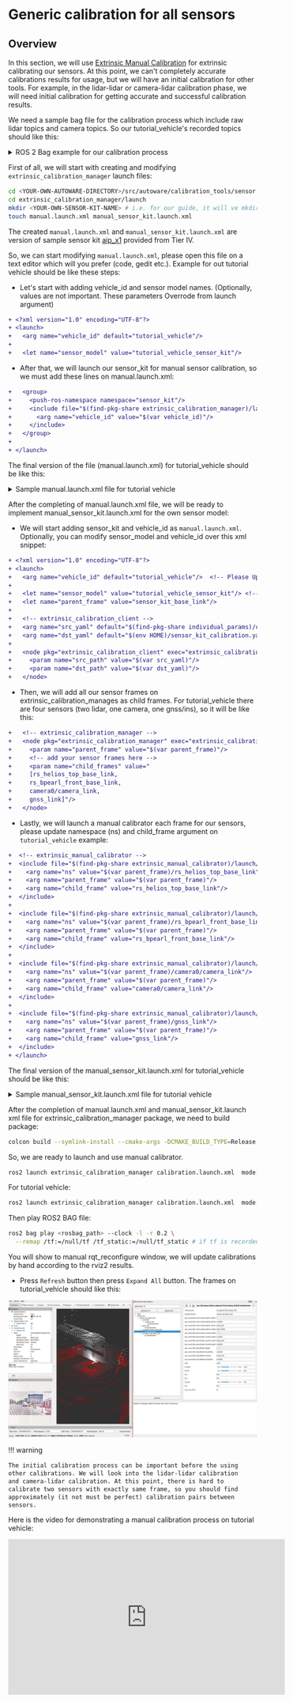 # Generic calibration for all sensors

## Overview

In this section, we will use [Extrinsic Manual Calibration](https://github.com/tier4/CalibrationTools/blob/tier4/universe/sensor/docs/how_to_extrinsic_manual.md)
for extrinsic calibrating our sensors.
At this point, we can't completely accurate calibrations results for usage,
but we will have an initial calibration for other tools.
For example, in the lidar-lidar or camera-lidar calibration phase,
we will need initial calibration for getting accurate and successful calibration results.

We need a sample bag file for the calibration process
which include raw lidar topics and camera topics.
So our tutorial_vehicle's recorded topics should like this:

<details><summary>ROS 2 Bag example for our calibration process</summary>
<p>

```sh

Files:             rosbag2_2023_09_06-13_43_54_0.db3
Bag size:          18.3 GiB
Storage id:        sqlite3
Duration:          169.12s
Start:             Sep  6 2023 13:43:54.902 (1693997034.902)
End:               Sep  6 2023 13:46:43.914 (1693997203.914)
Messages:          8504
Topic information: Topic: /sensing/lidar/top/pointcloud_raw | Type: sensor_msgs/msg/PointCloud2 | Count: 1691 | Serialization Format: cdr
                   Topic: /sensing/lidar/front/pointcloud_raw | Type: sensor_msgs/msg/PointCloud2 | Count: 1691 | Serialization Format: cdr
                   Topic: /sensing/camera/camera0/image_rect | Type: sensor_msgs/msg/Image | Count: 2561 | Serialization Format: cdr
                   Topic: /sensing/camera/camera0/camera_info | Type: sensor_msgs/msg/CameraInfo | Count: 2561 | Serialization Format: cdr
```

</p>
</details>


First of all, we will start with creating and modifying `extrinsic_calibration_manager` launch files:

```bash
cd <YOUR-OWN-AUTOWARE-DIRECTORY>/src/autoware/calibration_tools/sensor
cd extrinsic_calibration_manager/launch
mkdir <YOUR-OWN-SENSOR-KIT-NAME> # i.e. for our guide, it will ve mkdir tutorial_vehicle_sensor_kit
touch manual.launch.xml manual_sensor_kit.launch.xml
```
The created `manual.launch.xml` and `manual_sensor_kit.launch.xml` are version of sample sensor kit
[aip_x1](https://github.com/tier4/CalibrationTools/tree/tier4/universe/sensor/extrinsic_calibration_manager/launch/aip_x1) provided from Tier IV.

So, we can start modifying `manual.launch.xml`,
please open this file on a text editor which will you prefer (code, gedit etc.).
Example for out tutorial vehicle should be like these steps:

- Let's start with adding vehicle_id and sensor model names. (Optionally, values are not important. These parameters Overrode from launch argument)
```diff
+ <?xml version="1.0" encoding="UTF-8"?>
+ <launch>
+   <arg name="vehicle_id" default="tutorial_vehicle"/> 
+ 
+   <let name="sensor_model" value="tutorial_vehicle_sensor_kit"/>
```

- After that, we will launch our sensor_kit for manual sensor calibration,
so we must add these lines on manual.launch.xml: 
```diff
+   <group>
+     <push-ros-namespace namespace="sensor_kit"/>
+     <include file="$(find-pkg-share extrinsic_calibration_manager)/launch/$(var sensor_model)/manual_sensor_kit.launch.xml">
+       <arg name="vehicle_id" value="$(var vehicle_id)"/>
+     </include>
+   </group>
+ 
+ </launch>
```

The final version of the file (manual.launch.xml) for tutorial_vehicle should be like this:
<details><summary>Sample manual.launch.xml file for tutorial vehicle</summary>
<p>

```xml
<?xml version="1.0" encoding="UTF-8"?>
<launch>
    <arg name="vehicle_id" default="tutorial_vehicle"/>

    <let name="sensor_model" value="tutorial_vehicle_sensor_kit"/>

    <group>
        <push-ros-namespace namespace="sensor_kit"/>
        <include file="$(find-pkg-share extrinsic_calibration_manager)/launch/$(var sensor_model)/manual_sensor_kit.launch.xml">
            <arg name="vehicle_id" value="$(var vehicle_id)"/>
        </include>
    </group>

</launch>

```
</p>
</details>

After the completing of manual.launch.xml file,
we will be ready to implement manual_sensor_kit.launch.xml for the own sensor model:

- We will start adding sensor_kit and vehicle_id as `manual.launch.xml`.
Optionally, you can modify sensor_model and vehicle_id over this xml snippet:
```diff
+ <?xml version="1.0" encoding="UTF-8"?>
+ <launch>
+   <arg name="vehicle_id" default="tutorial_vehicle"/>  <!-- Please Update with your own vehicle_id -->
+ 
+   <let name="sensor_model" value="tutorial_vehicle_sensor_kit"/> <!-- Please Update with your own sensor_kit -->
+   <let name="parent_frame" value="sensor_kit_base_link"/>
+ 
+   <!-- extrinsic_calibration_client -->
+   <arg name="src_yaml" default="$(find-pkg-share individual_params)/config/$(var vehicle_id)/$(var sensor_model)/sensor_kit_calibration.yaml"/>
+   <arg name="dst_yaml" default="$(env HOME)/sensor_kit_calibration.yaml"/> 
+ 
+   <node pkg="extrinsic_calibration_client" exec="extrinsic_calibration_client" name="extrinsic_calibration_client" output="screen">
+     <param name="src_path" value="$(var src_yaml)"/>
+     <param name="dst_path" value="$(var dst_yaml)"/>
+   </node>
```

- Then, we will add all our sensor frames on extrinsic_calibration_manages as child frames.
For tutorial_vehicle there are four sensors (two lidar, one camera, one gnss/ins), so it will be like this:
```diff
+   <!-- extrinsic_calibration_manager -->
+   <node pkg="extrinsic_calibration_manager" exec="extrinsic_calibration_manager" name="extrinsic_calibration_manager" output="screen">
+     <param name="parent_frame" value="$(var parent_frame)"/>
+     <!-- add your sensor frames here -->
+     <param name="child_frames" value=" 
+     [rs_helios_top_base_link,
+     rs_bpearl_front_base_link,
+     camera0/camera_link,
+     gnss_link]"/>
+   </node>
```

- Lastly, we will launch a manual calibrator each frame for our sensors,
please update namespace (ns) and child_frame argument on `tutorial_vehicle` example:
```diff
+  <!-- extrinsic_manual_calibrator -->
+  <include file="$(find-pkg-share extrinsic_manual_calibrator)/launch/calibrator.launch.xml">
+    <arg name="ns" value="$(var parent_frame)/rs_helios_top_base_link"/>
+    <arg name="parent_frame" value="$(var parent_frame)"/>
+    <arg name="child_frame" value="rs_helios_top_base_link"/>
+  </include>
+
+  <include file="$(find-pkg-share extrinsic_manual_calibrator)/launch/calibrator.launch.xml">
+    <arg name="ns" value="$(var parent_frame)/rs_bpearl_front_base_link"/>
+    <arg name="parent_frame" value="$(var parent_frame)"/>
+    <arg name="child_frame" value="rs_bpearl_front_base_link"/>
+  </include>
+
+  <include file="$(find-pkg-share extrinsic_manual_calibrator)/launch/calibrator.launch.xml">
+    <arg name="ns" value="$(var parent_frame)/camera0/camera_link"/>
+    <arg name="parent_frame" value="$(var parent_frame)"/>
+    <arg name="child_frame" value="camera0/camera_link"/>
+  </include>
+
+  <include file="$(find-pkg-share extrinsic_manual_calibrator)/launch/calibrator.launch.xml">
+    <arg name="ns" value="$(var parent_frame)/gnss_link"/>
+    <arg name="parent_frame" value="$(var parent_frame)"/>
+    <arg name="child_frame" value="gnss_link"/>
+  </include>
+ </launch>
```

The final version of the manual_sensor_kit.launch.xml for tutorial_vehicle should be like this:
<details><summary>Sample manual_sensor_kit.launch.xml file for tutorial vehicle</summary>
<p>

```xml
<?xml version="1.0" encoding="UTF-8"?>
<launch>
    <arg name="vehicle_id" default="tutorial_vehicle"/> <!-- Please Update with your own vehicle_id -->

    <let name="sensor_model" value="tutorial_vehicle_sensor_kit"/> <!-- Please Update with your own sensor model -->
    <let name="parent_frame" value="sensor_kit_base_link"/>

    <!-- extrinsic_calibration_client -->
    <arg name="src_yaml" default="$(find-pkg-share individual_params)/config/$(var vehicle_id)/$(var sensor_model)/sensor_kit_calibration.yaml"/>
    <arg name="dst_yaml" default="$(env HOME)/sensor_kit_calibration.yaml"/>

    <node pkg="extrinsic_calibration_client" exec="extrinsic_calibration_client" name="extrinsic_calibration_client" output="screen">
        <param name="src_path" value="$(var src_yaml)"/>
        <param name="dst_path" value="$(var dst_yaml)"/>
    </node>

    <!-- extrinsic_calibration_manager -->
    <node pkg="extrinsic_calibration_manager" exec="extrinsic_calibration_manager" name="extrinsic_calibration_manager" output="screen">
        <param name="parent_frame" value="$(var parent_frame)"/>
        <!-- Please Update with your own sensor frames -->
        <param name="child_frames" value="
    [rs_helios_top_base_link,
    rs_bpearl_front_base_link,
    camera0/camera_link,
    gnss_link]"/>
    </node>

    <!-- extrinsic_manual_calibrator -->
    <!-- Please create launch for all sensor which you used. -->
    <include file="$(find-pkg-share extrinsic_manual_calibrator)/launch/calibrator.launch.xml">
        <arg name="ns" value="$(var parent_frame)/rs_helios_top_base_link"/>
        <arg name="parent_frame" value="$(var parent_frame)"/>
        <arg name="child_frame" value="rs_helios_top_base_link"/>
    </include>

    <include file="$(find-pkg-share extrinsic_manual_calibrator)/launch/calibrator.launch.xml">
        <arg name="ns" value="$(var parent_frame)/rs_bpearl_front_base_link"/>
        <arg name="parent_frame" value="$(var parent_frame)"/>
        <arg name="child_frame" value="rs_bpearl_front_base_link"/>
    </include>

    <include file="$(find-pkg-share extrinsic_manual_calibrator)/launch/calibrator.launch.xml">
        <arg name="ns" value="$(var parent_frame)/camera0/camera_link"/>
        <arg name="parent_frame" value="$(var parent_frame)"/>
        <arg name="child_frame" value="camera0/camera_link"/>
    </include>

    <include file="$(find-pkg-share extrinsic_manual_calibrator)/launch/calibrator.launch.xml">
        <arg name="ns" value="$(var parent_frame)/gnss_link"/>
        <arg name="parent_frame" value="$(var parent_frame)"/>
        <arg name="child_frame" value="gnss_link"/>
    </include>
</launch>


```
</p>
</details>

After the completion of manual.launch.xml and manual_sensor_kit.launch xml file for extrinsic_calibration_manager package,
we need to build package:

```bash
colcon build --symlink-install --cmake-args -DCMAKE_BUILD_TYPE=Release --packages-select extrinsic_calibration_manager
```

So, we are ready to launch and use manual calibrator. 

```bash
ros2 launch extrinsic_calibration_manager calibration.launch.xml  mode:=manual sensor_model:=<OWN-SENSOR-KIT> vehicle_model:=<OWN-VEHICLE-MODEL> vehicle_id:=<VEHICLE-ID>
```

For tutorial vehicle: 
```bash
ros2 launch extrinsic_calibration_manager calibration.launch.xml  mode:=manual sensor_model:=tutorial_vehicle_sensor_kit vehicle_model:=tutorial_vehicle vehicle_id:=tutorial_vehicle
```

Then play ROS2 BAG file:
```bash
ros2 bag play <rosbag_path> --clock -l -r 0.2 \
  --remap /tf:=/null/tf /tf_static:=/null/tf_static # if tf is recorded
```

You will show to manual  rqt_reconfigure window,
we will update calibrations by hand according to the rviz2 results.

- Press `Refresh` button then press `Expand All` button. The frames on tutorial_vehicle should like this:

![forking-autoware_repository.png](images%2Fmanual-calibration.png)

!!! warning

    The initial calibration process can be important before the using other calibrations. We will look into the lidar-lidar calibration
    and camera-lidar calibration. At this point, there is hard to calibrate two sensors with exactly same frame, so you should find 
    approximately (it not must be perfect) calibration pairs between sensors.

Here is the video for demonstrating a manual calibration process on tutorial vehicle:

<iframe width="560" height="315" src="https://www.youtube.com/embed/R_JbRpuGPW4?si=yErFos25sTA2W87A" title="YouTube video player" frameborder="0" allow="accelerometer; autoplay; clipboard-write; encrypted-media; gyroscope; picture-in-picture; web-share" allowfullscreen></iframe>